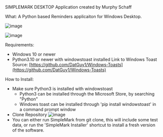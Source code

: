 SIMPLEMARK DESKTOP
Application created by Murphy Schaff

What: A Python based Reminders applicaiton for Windows Desktop.

![image](https://github.com/murphyschaff/SimpleMark-Desktop/assets/97986240/f1b55f00-dbc3-4ee7-af8b-ccd3286f47ff)

![image](https://github.com/murphyschaff/SimpleMark-Desktop/assets/97986240/f116910b-08f3-44f9-a1d9-5356d41bd999)

Requirements:
- Windows 10 or newer
- Python3.10 or newer with windowstoast installed
Link to Windows Toast Source: [https://github.com/DatGuy1/Windows-Toasts](https://github.com/DatGuy1/Windows-Toasts)

How to Install:
- Make sure Python3 is installed with windowstoast
    - Python3 can be installed through the Microsoft Store, by searching "Python"
    - Windows toast can be installed through 'pip install windowstoast' in a command prompt window
- Clone Repository
![image](https://github.com/murphyschaff/SimpleMark-Desktop/assets/97986240/0dc58088-492c-4349-b1d4-79478b4e70c5)
- You can either run SimpleMark from git clone, this will include some test data, or run the 'SimpleMark Installer' shortcut to install a fresh version of the software.


